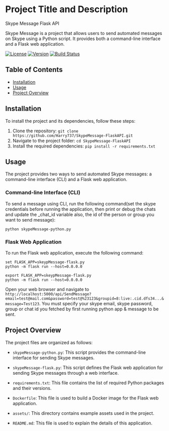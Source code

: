 # Project Title and Description
Skype Message Flask API

Skype Message is a project that allows users to send automated messages on Skype using a Python script. It provides both a command-line interface and a Flask web application.

[![License](https://img.shields.io/badge/license-MIT-blue.svg)](https://github.com/username/repo/blob/master/LICENSE)
[![Version](https://img.shields.io/badge/version-1.0.0-green.svg)](https://github.com/username/repo/releases)
[![Build Status](https://img.shields.io/badge/build-passing-brightgreen.svg)](https://github.com/username/repo/actions)

## Table of Contents
- [Installation](#installation)
- [Usage](#usage)
- [Project Overview](#project-overview)

## Installation
To install the project and its dependencies, follow these steps:

1. Clone the repository: `git clone https://github.com/Harry737/SkypeMessage-FlaskAPI.git`
2. Navigate to the project folder: `cd SkypeMessage-FlaskAPI`
3. Install the required dependencies: `pip install -r requirements.txt`

## Usage
The project provides two ways to send automated Skype messages: a command-line interface (CLI) and a Flask web application. 

### Command-line Interface (CLI)
To send a message using CLI, run the following command(set the skype credentials before running the application, then print or debug the chats and update the _chat_id variable also, the id of the person or group you want to send message):

```shell
python skypeMessage-python.py
```

### Flask Web Application
To run the Flask web application, execute the following command:

```batch
set FLASK_APP=skeypMessage-flask.py
python -m flask run --host=0.0.0.0
```

```shell
export FLASK_APP=skeypMessage-flask.py
python -m flask run --host=0.0.0.0
```

Open your web browser and navigate to `http://localhost:5000/api/SendMessage?email=test@mail.com&password=test@%23123&groupid=8:live:.cid.dfs34...&message=Test123`. You must specify your skype email, skype password, group or chat id you fetched by first running python app & message to be sent.

## Project Overview
The project files are organized as follows:

- `skypeMessage-python.py`: This script provides the command-line interface for sending Skype messages.

- `skypeMessage-flask.py`: This script defines the Flask web application for sending Skype messages through a web interface.

- `requirements.txt`: This file contains the list of required Python packages and their versions.

- `Dockerfile`: This file is used to build a Docker image for the Flask web application.

- `assets/`: This directory contains example assets used in the project.

- `README.md`: This file is used to explain the details of this application.
